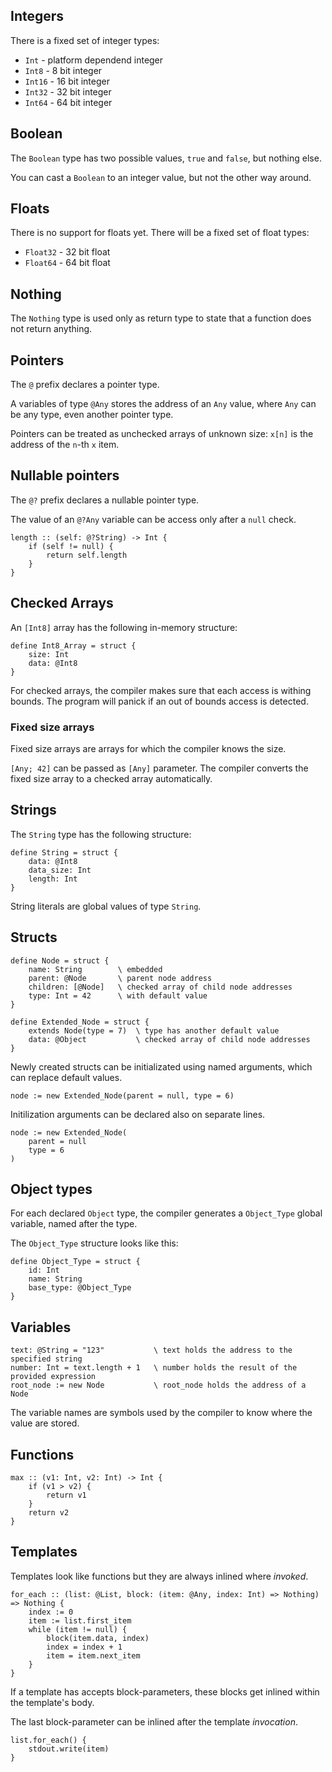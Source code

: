## Integers

There is a fixed set of integer types:
- `Int` - platform dependend integer
- `Int8` - 8 bit integer
- `Int16` - 16 bit integer
- `Int32` - 32 bit integer
- `Int64` - 64 bit integer

## Boolean

The `Boolean` type has two possible values, `true` and `false`, but nothing else.

You can cast a `Boolean` to an integer value, but not the other way around. 

## Floats

There is no support for floats yet.
There will be a fixed set of float types:
- `Float32` - 32 bit float
- `Float64` - 64 bit float

## Nothing

The `Nothing` type is used only as return type to state that a function does not return anything.

## Pointers

The `@` prefix declares a pointer type.

A variables of type `@Any` stores the address of an `Any` value, where `Any` can be any type, even
another pointer type.

Pointers can be treated as unchecked arrays of unknown size: `x[n]` is the address of the `n`-th
`x` item.

## Nullable pointers

The `@?` prefix declares a nullable pointer type.

The value of an `@?Any` variable can be access only after a `null` check.

    length :: (self: @?String) -> Int {
        if (self != null) {
            return self.length
        }
    }

## Checked Arrays

An `[Int8]` array has the following in-memory structure:

    define Int8_Array = struct {
        size: Int
        data: @Int8
    }

For checked arrays, the compiler makes sure that each access is withing bounds. The program will
panick if an out of bounds access is detected.

### Fixed size arrays

Fixed size arrays are arrays for which the compiler knows the size.

`[Any; 42]` can be passed as `[Any]` parameter. The compiler converts the fixed size array to a
checked array automatically.

## Strings

The `String` type has the following structure:

    define String = struct {
        data: @Int8
        data_size: Int
        length: Int
    }

String literals are global values of type `String`.

## Structs

    define Node = struct {
        name: String        \ embedded
        parent: @Node       \ parent node address
        children: [@Node]   \ checked array of child node addresses
        type: Int = 42      \ with default value
    }

    define Extended_Node = struct {
        extends Node(type = 7)  \ type has another default value
        data: @Object           \ checked array of child node addresses
    }

Newly created structs can be initializated using named arguments, which can replace default values.

    node := new Extended_Node(parent = null, type = 6)

Initilization arguments can be declared also on separate lines.

    node := new Extended_Node(
        parent = null
        type = 6
    )

## Object types

For each declared `Object` type, the compiler generates a `Object_Type` global variable, named after
the type.

The `Object_Type` structure looks like this:

    define Object_Type = struct {
        id: Int
        name: String
        base_type: @Object_Type
    }

## Variables

    text: @String = "123"           \ text holds the address to the specified string
    number: Int = text.length + 1   \ number holds the result of the provided expression
    root_node := new Node           \ root_node holds the address of a Node

The variable names are symbols used by the compiler to know where the value are stored.

## Functions

    max :: (v1: Int, v2: Int) -> Int {
        if (v1 > v2) {
            return v1
        }
        return v2
    }

## Templates

Templates look like functions but they are always inlined where _invoked_.

    for_each :: (list: @List, block: (item: @Any, index: Int) => Nothing) => Nothing {
        index := 0
        item := list.first_item
        while (item != null) {
            block(item.data, index)
            index = index + 1
            item = item.next_item
        }
    }

If a template has accepts block-parameters, these blocks get inlined within the template's body.

The last block-parameter can be inlined after the template _invocation_.

    list.for_each() {
        stdout.write(item)
    }
